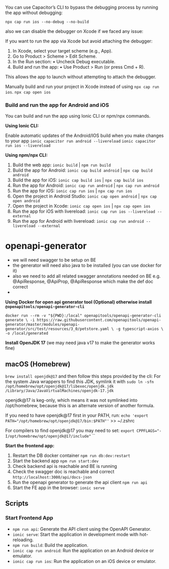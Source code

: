 You can use Capacitor’s CLI to bypass the debugging process by running the app without debugging:

`npx cap run ios --no-debug --no-build`

also we can disable the debugger on Xcode if we faced any issue:

If you want to run the app via Xcode but avoid attaching the debugger:

1. In Xcode, select your target scheme (e.g., App).
2. Go to Product > Scheme > Edit Scheme.
3. In the Run section:
   • Uncheck Debug executable.
4. Build and run the app:
   • Use Product > Run (or press Cmd + R).

This allows the app to launch without attempting to attach the debugger.

Manually build and run your project in Xcode instead of using `npx cap run ios`.
`npx cap open ios`

### Build and run the app for Android and iOS

You can build and run the app using Ionic CLI or npm/npx commands.

**Using Ionic CLI:**

Enable automatic updates of the Android/IOS build when you make changes to your app
`ionic capacitor run android --livereload`
`ionic capacitor run ios --livereload`

**Using npm/npx CLI:**

1. Build the web app: `ionic build` | `npm run build`
2. Build the app for Android: `ionic cap build android` | `npx cap build android`
3. Build the app for iOS: `ionic cap build ios` | `npx cap build ios`
4. Run the app for Android: `ionic cap run android` | `npx cap run android`
5. Run the app for iOS: `ionic cap run ios` | `npx cap run ios`
6. Open the project in Android Studio: `ionic cap open android` | `npx cap open android`
7. Open the project in Xcode: `ionic cap open ios` | `npx cap open ios`
8. Run the app for iOS with livereload: `ionic cap run ios --livereload --external`
9. Run the app for Android with livereload: `ionic cap run android --livereload --external`

# openapi-generator

- we will need swagger to be setup on BE
- the generator will need also java to be installed (you can use docker for it)
- also we need to add all related swagger annotations needed on BE e.g. @ApiResponse, @ApiProp, @ApiResponse which make
  the def doc correct
-

**Using Docker for open api generator tool (Optional) otherwise install `@openapitools/openapi-generator-cli`**

``
docker run --rm -v "${PWD}:/local" openapitools/openapi-generator-cli generate \
    -i https://raw.githubusercontent.com/openapitools/openapi-generator/master/modules/openapi-generator/src/test/resources/3_0/petstore.yaml \
    -g typescript-axios \
    -o /local/generated
``

**Install OpenJDK 17**
(we may need java v17 to make the generator works fine)

## macOS (Homebrew)

`brew install openjdk@17`
and then follow this steps provided by the cli:
For the system Java wrappers to find this JDK, symlink it with
`sudo ln -sfn /opt/homebrew/opt/openjdk@17/libexec/openjdk.jdk /Library/Java/JavaVirtualMachines/openjdk-17.jdk`

openjdk@17 is keg-only, which means it was not symlinked into /opt/homebrew,
because this is an alternate version of another formula.

If you need to have openjdk@17 first in your PATH, run:
`echo 'export PATH="/opt/homebrew/opt/openjdk@17/bin:$PATH"'` >> ~/.zshrc

For compilers to find openjdk@17 you may need to set:
`export CPPFLAGS="-I/opt/homebrew/opt/openjdk@17/include"`
``

**Start the frontend app:**

1. Restart the DB docker container `npm run db:dev:restart`
2. Start the backend app `npm run start:dev`
3. Check backend api is reachable and BE is running
4. Check the swagger doc is reachable and correct `http://localhost:3000/api/docs-json`
5. Run the openapi generator to generate the api client `npm run api`
6. Start the FE app in the browser: `ionic serve`

## Scripts

### Start Frontend App

- `npm run api`: Generate the API client using the OpenAPI Generator.
- `ionic serve`: Start the application in development mode with hot-reloading.
- `npm run build`: Build the application.
- `ìonic cap run android`: Run the application on an Android device or emulator.
- `ionic cap run ios`: Run the application on an iOS device or emulator.
